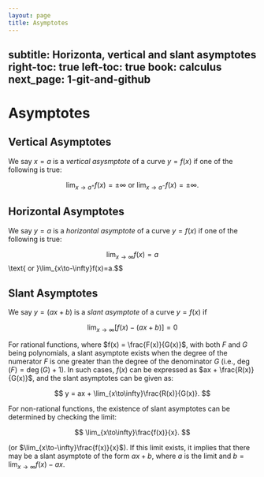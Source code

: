 ```yaml
---
layout: page
title: Asymptotes
---
```

subtitle: Horizonta, vertical and slant asymptotes
right-toc: true
left-toc: true
book: calculus
next_page: 1-git-and-github
---

# Asymptotes

## Vertical Asymptotes

We say $x=a$ is a *vertical asysmptote* of a curve $y=f(x)$ if one of the following is true:

$$\lim_{x\to a^+}f(x)=\pm\infty\text{ or }\lim_{x\to a^-}f(x)=\pm\infty.$$

## Horizontal Asymptotes

We say $y=a$ is a *horizontal asymptote* of a curve $y=f(x)$ if one of the following is true:

$$\lim_{x\to \infty}f(x)=a$$\text{ or }\lim_{x\to-\infty}f(x)=a.$$

## Slant Asymptotes

We say $y=(ax + b)$ is a *slant asymptote* of a curve $y=f(x)$ if

$$
\lim_{x\to\infty} [f(x) - (ax + b)] = 0
$$

For rational functions, where $f(x) = \frac{F(x)}{G(x)}$, with both $F$ and $G$ being polynomials, a slant asymptote exists when the degree of the numerator $F$ is one greater than the degree of the denominator $G$ (i.e., $\deg(F) = \deg(G) + 1$). In such cases, $f(x)$ can be expressed as $ax + \frac{R(x)}{G(x)}$, and the slant asymptotes can be given as:

$$
y = ax + \lim_{x\to\infty}\frac{R(x)}{G(x)}.
$$

For non-rational functions, the existence of slant asymptotes can be determined by checking the limit:

$$
\lim_{x\to\infty}\frac{f(x)}{x}.
$$

(or $\lim_{x\to-\infty}\frac{f(x)}{x}$). If this limit exists, it implies that there may be a slant asymptote of the form $ax + b$, where $a$ is the limit and $b=\displaystyle\lim_{x\to\infty}f(x)-ax$.